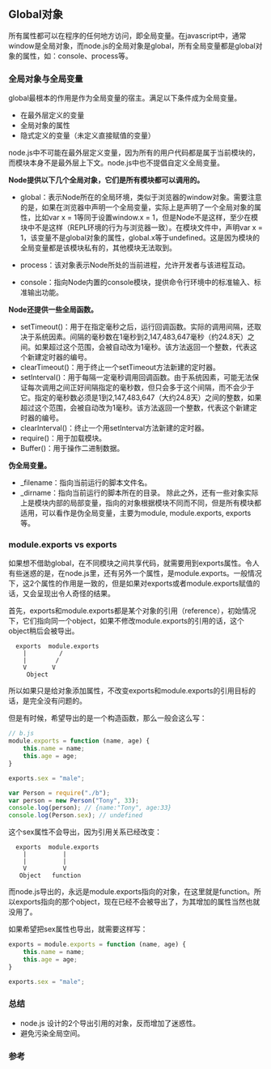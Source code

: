
## Global对象

所有属性都可以在程序的任何地方访问，即全局变量。在javascript中，通常window是全局对象，而node.js的全局对象是global，所有全局变量都是global对象的属性，如：console、process等。


### 全局对象与全局变量
global最根本的作用是作为全局变量的宿主。满足以下条件成为全局变量。

- 在最外层定义的变量
- 全局对象的属性
- 隐式定义的变量（未定义直接赋值的变量）

node.js中不可能在最外层定义变量，因为所有的用户代码都是属于当前模块的，而模块本身不是最外层上下文。node.js中也不提倡自定义全局变量。

**Node提供以下几个全局对象，它们是所有模块都可以调用的。**
- global：表示Node所在的全局环境，类似于浏览器的window对象。需要注意的是，如果在浏览器中声明一个全局变量，实际上是声明了一个全局对象的属性，比如var x = 1等同于设置window.x = 1，但是Node不是这样，至少在模块中不是这样（REPL环境的行为与浏览器一致）。在模块文件中，声明var x = 1，该变量不是global对象的属性，global.x等于undefined。这是因为模块的全局变量都是该模块私有的，其他模块无法取到。

- process：该对象表示Node所处的当前进程，允许开发者与该进程互动。

- console：指向Node内置的console模块，提供命令行环境中的标准输入、标准输出功能。

**Node还提供一些全局函数。**
- setTimeout()：用于在指定毫秒之后，运行回调函数。实际的调用间隔，还取决于系统因素。间隔的毫秒数在1毫秒到2,147,483,647毫秒（约24.8天）之间。如果超过这个范围，会被自动改为1毫秒。该方法返回一个整数，代表这个新建定时器的编号。
- clearTimeout()：用于终止一个setTimeout方法新建的定时器。
- setInterval()：用于每隔一定毫秒调用回调函数。由于系统因素，可能无法保证每次调用之间正好间隔指定的毫秒数，但只会多于这个间隔，而不会少于它。指定的毫秒数必须是1到2,147,483,647（大约24.8天）之间的整数，如果超过这个范围，会被自动改为1毫秒。该方法返回一个整数，代表这个新建定时器的编号。
- clearInterval()：终止一个用setInterval方法新建的定时器。
- require()：用于加载模块。
- Buffer()：用于操作二进制数据。

**伪全局变量。**
* _filename：指向当前运行的脚本文件名。
* _dirname：指向当前运行的脚本所在的目录。
除此之外，还有一些对象实际上是模块内部的局部变量，指向的对象根据模块不同而不同，但是所有模块都适用，可以看作是伪全局变量，主要为module, module.exports, exports等。

### module.exports vs exports

如果想不借助global，在不同模块之间共享代码，就需要用到exports属性。令人有些迷惑的是，在node.js里，还有另外一个属性，是module.exports。一般情况下，这2个属性的作用是一致的，但是如果对exports或者module.exports赋值的话，又会呈现出令人奇怪的结果。


首先，exports和module.exports都是某个对象的引用（reference），初始情况下，它们指向同一个object，如果不修改module.exports的引用的话，这个object稍后会被导出。
```shell
  exports  module.exports
    |         /
    |        /
    V       V
     Object
```

所以如果只是给对象添加属性，不改变exports和module.exports的引用目标的话，是完全没有问题的。

但是有时候，希望导出的是一个构造函数，那么一般会这么写：
```js
// b.js
module.exports = function (name, age) {
    this.name = name;
    this.age = age;
}

exports.sex = "male";
```
```js
var Person = require("./b");
var person = new Person("Tony", 33);
console.log(person); // {name:"Tony", age:33}
console.log(Person.sex); // undefined
```
这个sex属性不会导出，因为引用关系已经改变：
```shell
  exports  module.exports
    |          |
    |          |
    V          V
   Object   function
```

而node.js导出的，永远是module.exports指向的对象，在这里就是function。所以exports指向的那个object，现在已经不会被导出了，为其增加的属性当然也就没用了。


如果希望把sex属性也导出，就需要这样写：
```js
exports = module.exports = function (name, age) {
    this.name = name;
    this.age = age;
}

exports.sex = "male";
```




### 总结

* node.js 设计的2个导出引用的对象，反而增加了迷惑性。
* 避免污染全局空间。


### 参考


